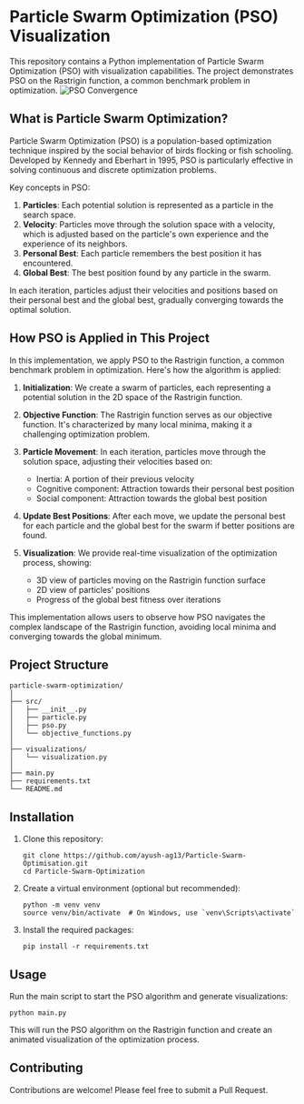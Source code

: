 # Particle Swarm Optimization (PSO) Visualization

This repository contains a Python implementation of Particle Swarm Optimization (PSO) with visualization capabilities. The project demonstrates PSO on the Rastrigin function, a common benchmark problem in optimization.
![PSO Convergence](sample-output/pso_triple_animation.gif)


## What is Particle Swarm Optimization?

Particle Swarm Optimization (PSO) is a population-based optimization technique inspired by the social behavior of birds flocking or fish schooling. Developed by Kennedy and Eberhart in 1995, PSO is particularly effective in solving continuous and discrete optimization problems.

Key concepts in PSO:

1. **Particles**: Each potential solution is represented as a particle in the search space.
2. **Velocity**: Particles move through the solution space with a velocity, which is adjusted based on the particle's own experience and the experience of its neighbors.
3. **Personal Best**: Each particle remembers the best position it has encountered.
4. **Global Best**: The best position found by any particle in the swarm.

In each iteration, particles adjust their velocities and positions based on their personal best and the global best, gradually converging towards the optimal solution.

## How PSO is Applied in This Project

In this implementation, we apply PSO to the Rastrigin function, a common benchmark problem in optimization. Here's how the algorithm is applied:

1. **Initialization**: We create a swarm of particles, each representing a potential solution in the 2D space of the Rastrigin function.

2. **Objective Function**: The Rastrigin function serves as our objective function. It's characterized by many local minima, making it a challenging optimization problem.

3. **Particle Movement**: In each iteration, particles move through the solution space, adjusting their velocities based on:
   - Inertia: A portion of their previous velocity
   - Cognitive component: Attraction towards their personal best position
   - Social component: Attraction towards the global best position

4. **Update Best Positions**: After each move, we update the personal best for each particle and the global best for the swarm if better positions are found.

5. **Visualization**: We provide real-time visualization of the optimization process, showing:
   - 3D view of particles moving on the Rastrigin function surface
   - 2D view of particles' positions
   - Progress of the global best fitness over iterations

This implementation allows users to observe how PSO navigates the complex landscape of the Rastrigin function, avoiding local minima and converging towards the global minimum.

## Project Structure

```
particle-swarm-optimization/
│
├── src/
│   ├── __init__.py
│   ├── particle.py
│   ├── pso.py
│   └── objective_functions.py
│
├── visualizations/
│   └── visualization.py
│
├── main.py
├── requirements.txt
└── README.md
```

## Installation

1. Clone this repository:
   ```
   git clone https://github.com/ayush-ag13/Particle-Swarm-Optimisation.git
   cd Particle-Swarm-Optimization
   ```

2. Create a virtual environment (optional but recommended):
   ```
   python -m venv venv
   source venv/bin/activate  # On Windows, use `venv\Scripts\activate`
   ```

3. Install the required packages:
   ```
   pip install -r requirements.txt
   ```

## Usage

Run the main script to start the PSO algorithm and generate visualizations:

```
python main.py
```

This will run the PSO algorithm on the Rastrigin function and create an animated visualization of the optimization process.

## Contributing

Contributions are welcome! Please feel free to submit a Pull Request.

